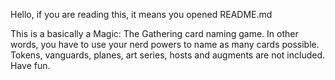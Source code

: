 Hello, if you are reading this, it means you opened README.md

This is a basically a Magic: The Gathering card naming game. In other words, you have to use your nerd powers to name as many cards possible.
Tokens, vanguards, planes, art series, hosts and augments are not included. Have fun.
